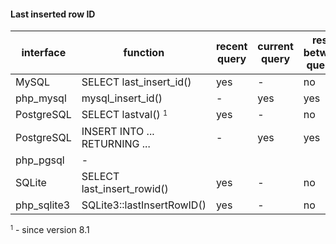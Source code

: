 
#### Last inserted row ID

| interface   | function                                     | recent query | current query | reset between queries |
|-------------|----------------------------------------------|--------------|---------------|-----------------------|
| MySQL       | SELECT last_insert_id()                      | yes          | -             | no                    |
| php_mysql   | mysql_insert_id()                            | -            | yes           | yes                   |
| PostgreSQL  | SELECT lastval() <small><sup>1</sup></small> | yes          | -             | no                    |
| PostgreSQL  | INSERT INTO ... RETURNING ...                | -            | yes           | yes                   |
| php_pgsql   | -                                            |              |               |                       |
| SQLite      | SELECT last_insert_rowid()                   | yes          | -             | no                    |
| php_sqlite3 | SQLite3::lastInsertRowID()                   | yes          | -             | no                    |

<small><sup>1</sup></small> - since version 8.1
